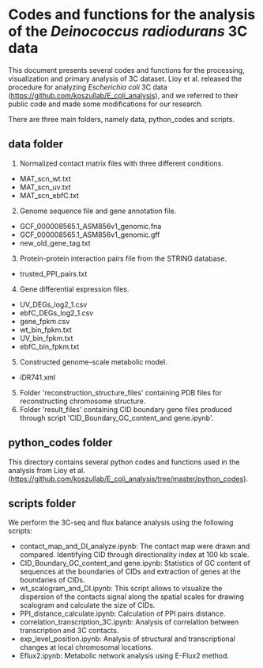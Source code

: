 # Codes and functions for the  analysis of the *Deinococcus radiodurans* 3C data
This document presents several codes and functions for the processing, visualization and primary analysis of 3C dataset. Lioy et al. released the procedure for analyzing *Escherichia coli* 3C data (https://github.com/koszullab/E_coli_analysis), and we referred to their public code and made some modifications for our research.

There are three main folders, namely data, python_codes and scripts.
## data folder
1. Normalized contact matrix files with three different conditions.
- MAT_scn_wt.txt
- MAT_scn_uv.txt
- MAT_scn_ebfC.txt
2. Genome sequence file and gene annotation file.
- GCF_000008565.1_ASM856v1_genomic.fna
- GCF_000008565.1_ASM856v1_genomic.gff
- new_old_gene_tag.txt
3. Protein-protein interaction pairs file from the STRING database.
- trusted_PPI_pairs.txt
4. Gene differential expression files.
- UV_DEGs_log2_1.csv
- ebfC_DEGs_log2_1.csv
- gene_fpkm.csv
- wt_bin_fpkm.txt
- UV_bin_fpkm.txt
- ebfC_bin_fpkm.txt
5. Constructed genome-scale metabolic model.
- iDR741.xml
5. Folder 'reconstruction_structure_files' containing PDB files for reconstructing chromosome structure.
6. Folder 'result_files' containing CID boundary gene files produced through script 'CID_Boundary_GC_content_and gene.ipynb'.
## python_codes folder
This directory contains several python codes and functions used in the analysis from Lioy et al. (https://github.com/koszullab/E_coli_analysis/tree/master/python_codes). 
## scripts folder
We perform the 3C-seq and flux balance analysis using the following scripts:

- contact_map_and_DI_analyze.ipynb: The contact map were drawn and compared. Identifying CID through directionality index at 100 kb scale.
- CID_Boundary_GC_content_and gene.ipynb: Statistics of GC content of sequences at the boundaries of CIDs and extraction of genes at the boundaries of CIDs.
- wt_scalogram_and_DI.ipynb: This script allows to visualize the dispersion of the contacts signal along the spatial scales for drawing scalogram and calculate the size of CIDs.
- PPI_distance_calculate.ipynb: Calculation of PPI pairs distance.
- correlation_transcription_3C.ipynb: Analysis of correlation between transcription and 3C contacts. 
- exp_level_position.ipynb: Analysis of structural and transcriptional changes at local chromosomal locations.
- Eflux2.ipynb: Metabolic network analysis using E-Flux2 method.
